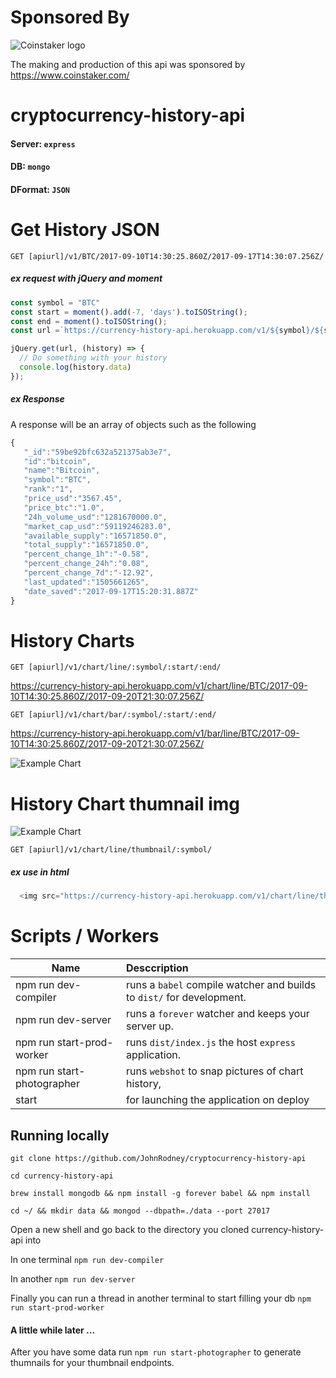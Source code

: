 # Sponsored By
![Coinstaker logo](https://www.coinstaker.com/wp-content/uploads/2016/04/coinstakerlogo3smaller.png)

The making and production of this api was sponsored by https://www.coinstaker.com/

# cryptocurrency-history-api
#### Server: `express`
#### DB: `mongo`
#### DFormat: `JSON`

# Get History JSON
`GET [apiurl]/v1/BTC/2017-09-10T14:30:25.860Z/2017-09-17T14:30:07.256Z/`
##### ex request with jQuery and moment
```javascript
const symbol = "BTC"
const start = moment().add(-7, 'days').toISOString();
const end = moment().toISOString();
const url =`https://currency-history-api.herokuapp.com/v1/${symbol}/${start}/${end}/`;

jQuery.get(url, (history) => {
  // Do something with your history
  console.log(history.data)
});
```
##### ex Response
A response will be an array of objects such as the following
```javascript
{
   "_id":"59be92bfc632a521375ab3e7",
   "id":"bitcoin",
   "name":"Bitcoin",
   "symbol":"BTC",
   "rank":"1",
   "price_usd":"3567.45",
   "price_btc":"1.0",
   "24h_volume_usd":"1281670000.0",
   "market_cap_usd":"59119246283.0",
   "available_supply":"16571850.0",
   "total_supply":"16571850.0",
   "percent_change_1h":"-0.58",
   "percent_change_24h":"0.08",
   "percent_change_7d":"-12.92",
   "last_updated":"1505661265",
   "date_saved":"2017-09-17T15:20:31.887Z"
}
```
# History Charts
`GET [apiurl]/v1/chart/line/:symbol/:start/:end/`

https://currency-history-api.herokuapp.com/v1/chart/line/BTC/2017-09-10T14:30:25.860Z/2017-09-20T21:30:07.256Z/

`GET [apiurl]/v1/chart/bar/:symbol/:start/:end/`

https://currency-history-api.herokuapp.com/v1/bar/line/BTC/2017-09-10T14:30:25.860Z/2017-09-20T21:30:07.256Z/

![Example Chart](https://currency-history-api.herokuapp.com/v1/chart/bar/preview/)


# History Chart thumnail img
![Example Chart](https://currency-history-api.herokuapp.com/v1/chart/line/thumbnail/BTC/)

`GET [apiurl]/v1/chart/line/thumbnail/:symbol/`
##### ex use in html
```javascript
  <img src="https://currency-history-api.herokuapp.com/v1/chart/line/thumbnail/BTC/">
```

# Scripts / Workers
| Name | Desccription |
|-|:-|
| npm run dev-compiler | runs a `babel` compile watcher and builds to `dist/` for development.
| npm run dev-server | runs a `forever` watcher and keeps your server up.
| npm run start-prod-worker | runs `dist/index.js` the host `express` application.
| npm run start-photographer | runs `webshot` to snap pictures of chart history,
| start | for launching the application on deploy

## Running locally
`git clone https://github.com/JohnRodney/cryptocurrency-history-api`

`cd currency-history-api`

`brew install mongodb && npm install -g forever babel && npm install`

`cd ~/ && mkdir data && mongod --dbpath=./data --port 27017`

Open a new shell and go back to the directory you cloned currency-history-api
into

In one terminal `npm run dev-compiler`

In another `npm run dev-server`

Finally you can run a thread in another terminal to start filling your db
`npm run start-prod-worker`

#### A little while later ...
After you have some data run `npm run start-photographer` to generate thumnails
for your thumbnail endpoints.
